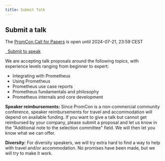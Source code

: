```yaml
---
title: Submit Talk
---
```


## Submit a talk

The [PromCon Call for Papers](https://sessionize.com/promcon-2024/) is open until 2024-07-21, 23:59 CEST

<a class="btn btn-lg btn-default" href="https://sessionize.com/promcon-2024/" target="_blank" role="button">
  <i class="fa fa-briefcase"></i>&nbsp;&nbsp;Submit to speak
</a>

We are accepting talk proposals around the following topics, with experience
levels ranging from beginner to expert:

* Integrating with Prometheus
* Using Prometheus
* Prometheus use case reports
* Prometheus fundamentals and philosophy
* Prometheus internals and core development

**Speaker reimbursements:** Since PromCon is a non-commercial community
conference, speaker reimbursements for travel and accommodation will depend on
available funding. If you want to give a talk but cannot get reimbursed by your
company, please submit a proposal and let us know in the "Additional note
to the selection committee" field. We will then let you know what we can offer.

**Diversity:** For diversity speakers, we will try extra hard to find a way to
help with travel and/or accommodation. No promises have been made, but we will
try to make it work.
